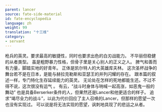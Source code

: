 ```yaml
---
parent: lancer
source: fate-side-material
id: fate-encyclopedia
language: zh
weight: 99
translation: "十三维"
category:
- servant
---
```


枪兵的英灵。要求最高的敏捷性，同时也要求出色的白刃战能力。
不华丽但稳健的从者类型。
虽是粗野暴力性格，但骨子里是关心别人的正义之人。
脾气和善而有力量，脚踏实地的好青年。
正体是凯尔特人的大英雄库夫林。
这次圣杯战争的舞台若不是在日本，是能与赫拉克勒斯和亚瑟王的并列闪耀的存在。
跟本篇的叙述一样，专门特化生存延续能力的英灵。
无论处在怎样的死地都能生还。不过不得不说，这次很没有运气 。
有云，“战斗时身体与呐喊一起高涨，如恶鬼一般的舞动”
也是具备Berserker条件的人，但果然还是Lancer和他更适合的样子。
追求“竭尽全力的战斗”，以此为代价回应了主人召唤的Lancer，但那样的愿望一次也没有实现过。
可以说是将无法实现的愿望，讽刺地具现了的悲运之从者。

